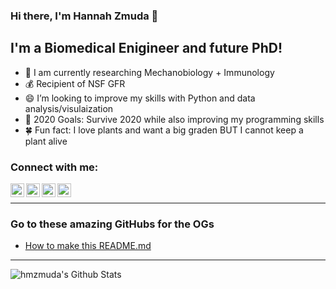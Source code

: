
### Hi there, I'm Hannah Zmuda 👋

## I'm a Biomedical Enigineer and future PhD!
- 🔬 I am currently researching Mechanobiology + Immunology
- 💰 Recipient of NSF GFR
- 😄 I’m looking to improve my skills with Python and data analysis/visulaization
- 🥅 2020 Goals: Survive 2020 while also improving my programming skills
- 🍀 Fun fact: I love plants and want a big graden BUT I cannot keep a plant alive 

### Connect with me:

[<img align="left" alt="LinkedIn" width="22px" src="https://cdn.jsdelivr.net/npm/simple-icons@v3/icons/linkedin.svg" />][linkedin]
[<img align="left" alt="Twitter" width="22px" src="https://cdn.jsdelivr.net/npm/simple-icons@v3/icons/twitter.svg" />][twitter]
[<img align="left" alt="Google Scholar" width="22px" src="https://cdn.jsdelivr.net/npm/simple-icons@3.4.0/icons/googlescholar.svg" />][google scholar]
[<img align="left" alt="ResearchGate" width="22px" src="https://cdn.jsdelivr.net/npm/simple-icons@3.4.0/icons/researchgate.svg" />][researchgate]

<br />

---
### Go to these amazing GitHubs for the OGs
- [How to make this README.md](https://github.com/codeSTACKr/codeSTACKr)

---

<img align="left" alt="hmzmuda's Github Stats" src="https://github-readme-stats.vercel.app/api?username=hmzmuda&show_icons=true&hide_border=true" />

[linkedin]: https://www.linkedin.com/in/hannahzmuda
[google scholar]: https://scholar.google.com/citations?user=xDq7lpcAAAAJ&hl=en
[researchgate]: https://www.researchgate.net/profile/Hannah_Zmuda
[twitter]: https://twitter.com/HannahZmuda

